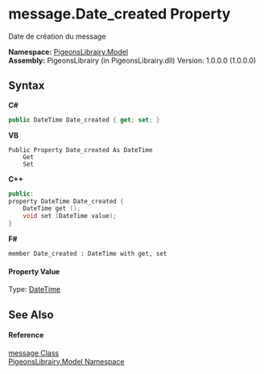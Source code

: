 # message.Date_created Property 
 

Date de création du message

**Namespace:**&nbsp;<a href="740f9e4a-e251-715e-60bf-e906871d97b4">PigeonsLibrairy.Model</a><br />**Assembly:**&nbsp;PigeonsLibrairy (in PigeonsLibrairy.dll) Version: 1.0.0.0 (1.0.0.0)

## Syntax

**C#**<br />
``` C#
public DateTime Date_created { get; set; }
```

**VB**<br />
``` VB
Public Property Date_created As DateTime
	Get
	Set
```

**C++**<br />
``` C++
public:
property DateTime Date_created {
	DateTime get ();
	void set (DateTime value);
}
```

**F#**<br />
``` F#
member Date_created : DateTime with get, set

```


#### Property Value
Type: <a href="http://msdn2.microsoft.com/en-us/library/03ybds8y" target="_blank">DateTime</a>

## See Also


#### Reference
<a href="891709b8-1ff0-58b3-9aa4-f3f06f37a146">message Class</a><br /><a href="740f9e4a-e251-715e-60bf-e906871d97b4">PigeonsLibrairy.Model Namespace</a><br />